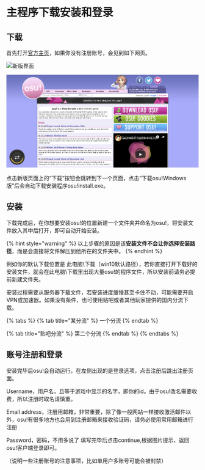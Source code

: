 # 主程序下载安装和登录

## 下载

首先打开[官方主页](http://osu.ppy.sh)，如果你没有注册账号，会见到如下网页。

![&#x65B0;&#x7248;&#x754C;&#x9762;](../.gitbook/assets/qq-tu-pian-20190117133927.png)

![&#x65E7;&#x7248;&#x754C;&#x9762;](../.gitbook/assets/wei-ming-ming-tu-pian.png)

点击新版页面上的“下载”按钮会跳转到下一个页面，点击“下载osu!Windows版”后会自动下载安装程序osu!install.exe。

## 安装

下载完成后，在你想要安装osu!的位置新建一个文件夹并命名为osu!，将安装文件放入其中后打开，即可自动开始安装。

{% hint style="warning" %}
以上步骤的原因是该**安装文件不会让你选择安装路径**，而是会直接将文件解压到他所在的文件夹中。
{% endhint %}

例如你的默认下载位置是 此电脑\下载（win10默认路径），若你直接打开下载好的安装文件，就会在此电脑\下载里出现大量osu!的程序文件，所以安装前请务必提前新建文件夹。

安装过程需要从服务器下载文件，若安装进度缓慢甚至卡住不动，可能需要开启VPN或加速器。如果没有条件，也可使用贴吧或者其他玩家提供的国内分流下载。

{% tabs %}
{% tab title="某分流" %}
一个分流
{% endtab %}

{% tab title="贴吧分流" %}
第二个分流
{% endtab %}
{% endtabs %}

## 账号注册和登录

安装完毕后osu!会自动运行，在左侧出现的是登录选项，点击注册后跳出注册页面。

Username，用户名，且等于游戏中显示的名字，即你的id。由于osu!改名需要收费，所以注册时取名请慎重。 

Email address，注册用邮箱，非常重要，除了像一般网站一样接收激活邮件以外，osu!有很多地方也会用到注册邮箱来接收验证码，请务必使用常用邮箱进行注册 

Password，密码，不用多说了 填写完毕后点击continue,根据图片提示，返回osu!客户端登录即可。

（说明一些注册账号的注意事项，比如单用户多账号可能会被封禁）

